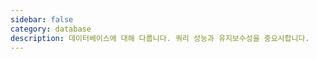 ```yaml
---
sidebar: false
category: database
description: 데이터베이스에 대해 다룹니다. 쿼리 성능과 유지보수성을 중요시합니다.
---
```

<PostList/>